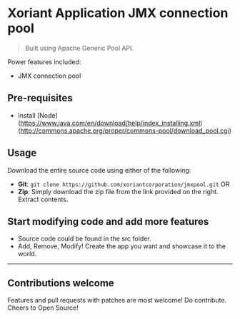 # Xoriant Application JMX connection pool
> Built using Apache Generic Pool API.

Power features included:

+ JMX connection pool

## Pre-requisites

* Install [Node] (https://www.java.com/en/download/help/index_installing.xml)
				 (http://commons.apache.org/proper/commons-pool/download_pool.cgi)		

## Usage

Download the entire source code using either of the following:

* **Git**: `git clone https://github.com/xoriantcorporation/jmxpool.git` OR
* **Zip**: Simply download the zip file from the link provided on the right. Extract contents.

Start modifying code and add more features
---------------

* Source code could be found in the src folder. 
* Add, Remove, Modify! Create the app you want and showcase it to the world.

----------------------

## Contributions welcome

Features and pull requests with patches are most welcome! Do contribute. Cheers to Open Source!
